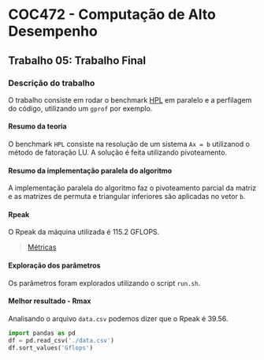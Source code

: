 # COC472 - Computação de Alto Desempenho

## Trabalho 05: Trabalho Final

### Descrição do trabalho

O trabalho consiste em rodar o benchmark [HPL](https://www.netlib.org/benchmark/hpl/) em paralelo e a perfilagem do código, utilizando um `gprof` por exemplo.

#### Resumo da teoria

O benchmark `HPL` consiste na resolução de um sistema `Ax = b` utilizanod o método de fatoração LU. A solução é feita utilizando pivoteamento.

#### Resumo da implementação paralela do algoritmo

A implementação paralela do algoritmo faz o pivoteamento parcial da matriz e as matrizes de permuta e triangular inferiores são aplicadas no vetor `b`.

#### Rpeak

O Rpeak da máquina utilizada é 115.2 GFLOPS.
> [Métricas](https://ark.intel.com/content/www/us/en/ark/products/196449/intel-core-i7-10510u-processor-8m-cache-up-to-4-80-ghz.html)

#### Exploração dos parâmetros

Os parâmetros foram explorados utilizando o script `run.sh`.

#### Melhor resultado - Rmax

Analisando o arquivo `data.csv` podemos dizer que o Rpeak é 39.56.

```python
import pandas as pd
df = pd.read_csv('./data.csv')
df.sort_values('Gflops')
```
